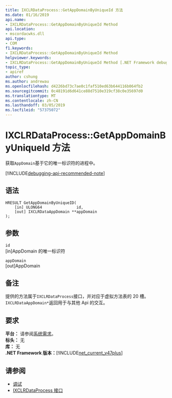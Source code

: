 ```yaml
---
title: IXCLRDataProcess::GetAppDomainByUniqueId 方法
ms.date: 01/16/2019
api.name:
- IXCLRDataProcess::GetAppDomainByUniqueId Method
api.location:
- mscordacwks.dll
api.type:
- COM
f1.keywords:
- IXCLRDataProcess::GetAppDomainByUniqueId Method
helpviewer.keywords:
- IXCLRDataProcess::GetAppDomainByUniqueId Method [.NET Framework debugging]
topic_type:
- apiref
author: cshung
ms.author: andrewau
ms.openlocfilehash: d4226bd73c7ae0c1faf510ed63b644116b064fb2
ms.sourcegitcommit: 0c48191d6d641ce88d7510e319cf38c0e35697d0
ms.translationtype: MT
ms.contentlocale: zh-CN
ms.lasthandoff: 03/05/2019
ms.locfileid: "57375072"
---
```

# <a name="ixclrdataprocessgetappdomainbyuniqueid-method"></a>IXCLRDataProcess::GetAppDomainByUniqueId 方法

获取`AppDomain`基于它的唯一标识符的进程中。

[!INCLUDE[debugging-api-recommended-note](../../../../includes/debugging-api-recommended-note.md)]

## <a name="syntax"></a>语法
```
HRESULT GetAppDomainByUniqueID(
    [in] ULONG64               id,
    [out] IXCLRDataAppDomain **appDomain
);
```

## <a name="parameters"></a>参数

`id`\
[in]AppDomain 的唯一标识符

`appDomain`\
[out]AppDomain

## <a name="remarks"></a>备注

提供的方法属于`IXCLRDataProcess`接口，并对应于虚拟方法表的 20 槽。 `IXCLRDataAppDomain*`返回用于与其他 Api 的交互。

## <a name="requirements"></a>要求
**平台：** 请参阅[系统需求](../../../../docs/framework/get-started/system-requirements.md)。  
**标头：** 无  
**库：** 无  
**.NET Framework 版本：**[!INCLUDE[net_current_v47plus](../../../../includes/net-current-v47plus.md)]  

## <a name="see-also"></a>请参阅
- [调试](index.md)
- [IXCLRDataProcess 接口](ixclrdataprocess-interface.md)
